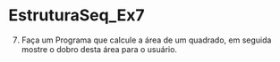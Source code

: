 # EstruturaSeq_Ex7
7. Faça um Programa que calcule a área de um quadrado, em seguida mostre o dobro desta área para o usuário.
